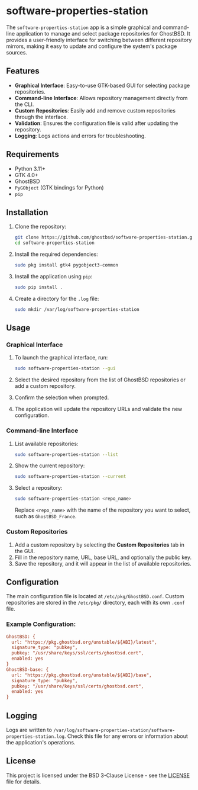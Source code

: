 # software-properties-station

The `software-properties-station` app is a simple graphical and command-line application to manage and select package repositories for GhostBSD. It provides a user-friendly interface for switching between different repository mirrors, making it easy to update and configure the system's package sources.

## Features

- **Graphical Interface**: Easy-to-use GTK-based GUI for selecting package repositories.
- **Command-line Interface**: Allows repository management directly from the CLI.
- **Custom Repositories**: Easily add and remove custom repositories through the interface.
- **Validation**: Ensures the configuration file is valid after updating the repository.
- **Logging**: Logs actions and errors for troubleshooting.

## Requirements

- Python 3.11+
- GTK 4.0+
- GhostBSD
- `PyGObject` (GTK bindings for Python)
- `pip`

## Installation

1. Clone the repository:
   ```bash
   git clone https://github.com/ghostbsd/software-properties-station.git
   cd software-properties-station
   ```

2. Install the required dependencies:
   ```bash
   sudo pkg install gtk4 pygobject3-common
   ```

3. Install the application using `pip`:
   ```bash
   sudo pip install . 
   ```

4. Create a directory for the `.log` file:
   ```bash
   sudo mkdir /var/log/software-properties-station
   ```

## Usage

### Graphical Interface

1. To launch the graphical interface, run:
   ```bash
   sudo software-properties-station --gui
   ```

2. Select the desired repository from the list of GhostBSD repositories or add a custom repository.
3. Confirm the selection when prompted.
4. The application will update the repository URLs and validate the new configuration.

### Command-line Interface

1. List available repositories:
   ```bash
   sudo software-properties-station --list
   ```

2. Show the current repository:
   ```bash
   sudo software-properties-station --current
   ```

3. Select a repository:
   ```bash
   sudo software-properties-station <repo_name>
   ```
   Replace `<repo_name>` with the name of the repository you want to select, such as `GhostBSD_France`.

### Custom Repositories

1. Add a custom repository by selecting the **Custom Repositories** tab in the GUI.
2. Fill in the repository name, URL, base URL, and optionally the public key.
3. Save the repository, and it will appear in the list of available repositories.

## Configuration

The main configuration file is located at `/etc/pkg/GhostBSD.conf`. Custom repositories are stored in the `/etc/pkg/` directory, each with its own `.conf` file.

### Example Configuration:

```ini
GhostBSD: {
  url: "https://pkg.ghostbsd.org/unstable/${ABI}/latest",
  signature_type: "pubkey",
  pubkey: "/usr/share/keys/ssl/certs/ghostbsd.cert",
  enabled: yes
}
GhostBSD-base: {
  url: "https://pkg.ghostbsd.org/unstable/${ABI}/base",
  signature_type: "pubkey",
  pubkey: "/usr/share/keys/ssl/certs/ghostbsd.cert",
  enabled: yes
}
```

## Logging

Logs are written to `/var/log/software-properties-station/software-properties-station.log`. Check this file for any errors or information about the application's operations.

## License

This project is licensed under the BSD 3-Clause License - see the [LICENSE](LICENSE) file for details.

